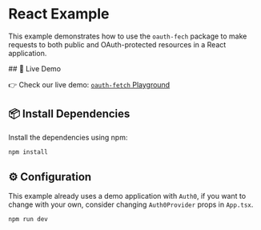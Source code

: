 # React Example

This example demonstrates how to use the `oauth-fech` package to make requests to both public and OAuth-protected resources in a React application.

## 🚀 Live Demo

👉 Check our live demo: [`oauth-fetch` Playground](https://oauth-fetch.oauthlabs.com/)

## 📦 Install Dependencies

Install the dependencies using npm:

```bash
npm install
```

## ⚙️ Configuration

This example already uses a demo application with `Auth0`, if you want to change with your own, consider changing `Auth0Provider` props in `App.tsx`.

```bash
npm run dev
``` 